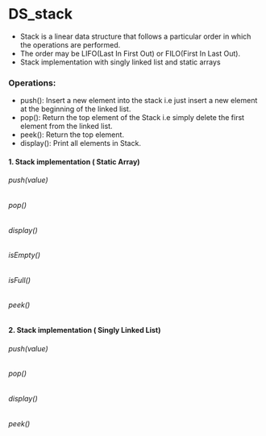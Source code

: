 # DS_stack
- Stack is a linear data structure that follows a particular order in which the operations are performed. 
- The order may be LIFO(Last In First Out) or FILO(First In Last Out). 
- Stack implementation with singly linked list and static arrays
### Operations:

- push(): Insert a new element into the stack i.e just insert a new element at the beginning of the linked list.
- pop(): Return the top element of the Stack i.e simply delete the first element from the linked list.
- peek(): Return the top element.
- display(): Print all elements in Stack.


#### 1. Stack implementation ( Static Array)

###### push(value)
###### pop()
###### display()
###### isEmpty()
###### isFull()
###### peek()

#### 2. Stack implementation ( Singly Linked List)

###### push(value)
###### pop()
###### display()
###### peek()
